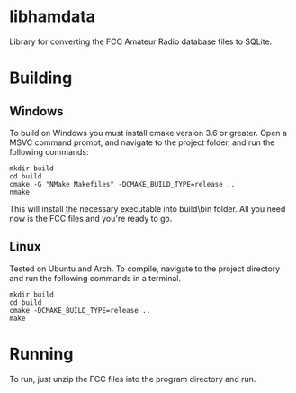 # libhamdata
Library for converting the FCC Amateur Radio database files to SQLite.

# Building

## Windows
To build on Windows you must install cmake version 3.6 or greater. Open a MSVC command prompt, and
navigate to the project folder, and run the following commands:
```
mkdir build
cd build
cmake -G "NMake Makefiles" -DCMAKE_BUILD_TYPE=release ..
nmake
```
This will install the necessary executable into build\bin folder. All you need now is the FCC files
and you're ready to go.

## Linux
Tested on Ubuntu and Arch. To compile, navigate to the project directory and run the following commands in a terminal.
```
mkdir build
cd build
cmake -DCMAKE_BUILD_TYPE=release ..
make
```

# Running
To run, just unzip the FCC files into the program directory and run.
